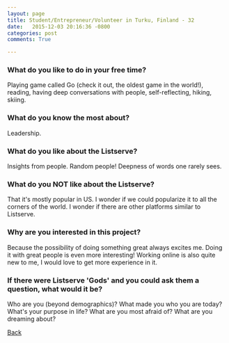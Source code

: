 ```yaml
---
layout: page
title: Student/Entrepreneur/Volunteer in Turku, Finland - 32
date:   2015-12-03 20:16:36 -0800
categories: post
comments: True

---
```


### What do you like to do in your free time?
<p>Playing game called Go (check it out, the oldest game in the world!), reading, having deep conversations with people, self-reflecting, hiking, skiing. </p>

### What do you know the most about?
<p>Leadership.</p>

### What do you like about the Listserve?
<p>Insights from people. Random people! Deepness of words one rarely sees.</p>

### What do you NOT like about the Listserve?
<p>That it's mostly popular in US. I wonder if we could popularize it to all the corners of the world. I wonder if there are other platforms similar to Listserve.</p>

### Why are you interested in this project?
<p>Because the possibility of doing something great always excites me. Doing it with great people is even more interesting! Working online is also quite new to me, I would love to get more experience in it.</p>

### If there were Listserve 'Gods' and you could ask them a question, what would it be?
<p>Who are you (beyond demographics)? What made you who you are today? What's your purpose in life? What are you most afraid of? What are you dreaming about?</p>

[Back][1]

[1]: /home/responders/all